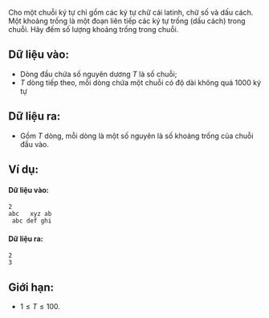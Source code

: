Cho một chuỗi ký tự chỉ gồm các ký tự chữ cái latinh, chữ số và dấu cách. Một khoảng trống là một đoạn liên tiếp các ký tự trống (dấu cách) trong chuỗi. Hãy đếm số lượng khoảng trống trong chuỗi.

## Dữ liệu vào:
- Dòng đầu chứa số nguyên dương $T$ là số chuỗi;
- $T$ dòng tiếp theo, mỗi dòng chứa một chuỗi có độ dài không quá $1000$ ký tự

## Dữ liệu ra:
- Gồm $T$ dòng, mỗi dòng là một số nguyên là số khoảng trống của chuỗi đầu vào.

## Ví dụ:
#### Dữ liệu vào:
```
2
abc   xyz ab
 abc def ghi
```

#### Dữ liệu ra:
```
2
3
```

## Giới hạn:
- $1 ≤ T ≤ 100$.
